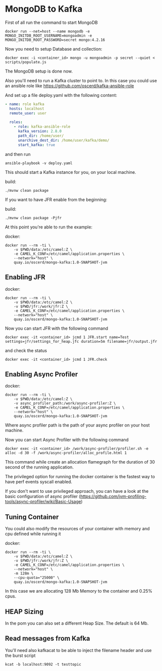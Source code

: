 # MongoDB to Kafka

First of all run the command to start MongoDB

```shell script
docker run --net=host --name mongodb -e MONGO_INITDB_ROOT_USERNAME=mongoadmin -e MONGO_INITDB_ROOT_PASSWORD=secret mongo:4.2.16
```

Now you need to setup Database and collection:

```shell script
docker exec -i <container_id> mongo -u mongoadmin -p secret --quiet < scripts/populate.js 
```

The MongoDB setup is done now.

Also you'll need to run a Kafka cluster to point to. In this case you could use an ansible role like https://github.com/oscerd/kafka-ansible-role

And set up a file deploy.yaml with the following content:

```yaml
- name: role kafka
  hosts: localhost
  remote_user: user
  
  roles:
    - role: kafka-ansible-role
      kafka_version: 2.8.0
      path_dir: /home/user/
      unarchive_dest_dir: /home/user/kafka/demo/
      start_kafka: true
```

and then run

```shell script
ansible-playbook -v deploy.yaml
```

This should start a Kafka instance for you, on your local machine.

build:
```shell script
./mvnw clean package
```

If you want to have JFR enable from the beginning:

build:
```shell script
./mvnw clean package -Pjfr
```

At this point you're able to run the example:

docker:
```shell script
docker run --rm -ti \
    -v $PWD/data:/etc/camel:Z \
    -e CAMEL_K_CONF=/etc/camel/application.properties \
    --network="host" \
    quay.io/oscerd/mongo-kafka:1.0-SNAPSHOT-jvm
```

## Enabling JFR 

docker:
```shell script
docker run --rm -ti \
    -v $PWD/data:/etc/camel:Z \
    -v $PWD/jfr:/work/jfr:Z \
    -e CAMEL_K_CONF=/etc/camel/application.properties \
    --network="host" \
    quay.io/oscerd/mongo-kafka:1.0-SNAPSHOT-jvm
```

Now you can start JFR with the following command

```
docker exec -it <container_id> jcmd 1 JFR.start name=Test settings=jfr/settings_for_heap.jfc duration=5m filename=jfr/output.jfr
```

and check the status

```
docker exec -it <container_id> jcmd 1 JFR.check
```

## Enabling Async Profiler 

docker:
```shell script
docker run --rm -ti \
    -v $PWD/data:/etc/camel:Z \
    -v async_profiler_path:/work/async-profiler:Z \
    -e CAMEL_K_CONF=/etc/camel/application.properties \
    --network="host" \
    quay.io/oscerd/mongo-kafka:1.0-SNAPSHOT-jvm
```

Where async profiler path is the path of your async profiler on your host machine.

Now you can start Async Profiler with the following command

```
docker exec -it <container_id> /work/async-profiler/profiler.sh -e alloc -d 30 -f /work/async-profiler/alloc_profile.html 1
```

This command while create an allocation flamegraph for the duration of 30 second of the running application.

The privileged option for running the docker container is the fastest way to have perf events syscall enabled.

If you don't want to use privileged approach, you can have a look at the basic configuration of async profiler (https://github.com/jvm-profiling-tools/async-profiler/wiki/Basic-Usage)

## Tuning Container

You could also modify the resources of your container with memory and cpu defined while running it

docker:
```shell script
docker run --rm -ti \
    -v $PWD/data:/etc/camel:Z \
    -v $PWD/jfr:/work/jfr:Z \ 
    -e CAMEL_K_CONF=/etc/camel/application.properties \ 
    --network="host" \ 
    -m 128m \ 
    --cpu-quota="25000" \ 
    quay.io/oscerd/mongo-kafka:1.0-SNAPSHOT-jvm
```

In this case we are allocating 128 Mb Memory to the container and 0.25% cpus.

## HEAP Sizing

In the pom you can also set a different Heap Size. The default is 64 Mb.

## Read messages from Kafka

You'll need also kafkacat to be able to inject the filename header and use the burst script

```shell script
kcat -b localhost:9092 -t testtopic
```





